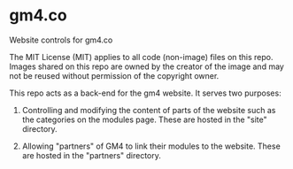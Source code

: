 # gm4.co
Website controls for gm4.co

The MIT License (MIT) applies to all code (non-image) files on this repo. Images shared on this repo are owned by the creator of the image and may not be reused without permission of the copyright owner.

This repo acts as a back-end for the gm4 website. It serves two purposes:

1) Controlling and modifying the content of parts of the website such as the categories on the modules page. These are hosted in the "site" directory.

2) Allowing "partners" of GM4 to link their modules to the website. These are hosted in the "partners" directory.
